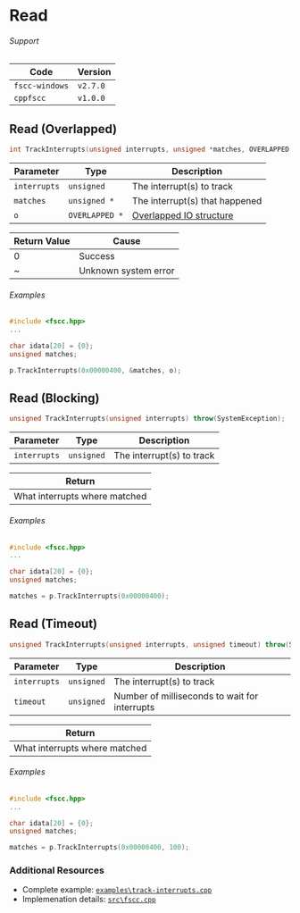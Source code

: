 # Read


###### Support
| Code           | Version
| -------------- | --------
| `fscc-windows` | `v2.7.0` 
| `cppfscc`      | `v1.0.0`


## Read (Overlapped)
```c++
int TrackInterrupts(unsigned interrupts, unsigned *matches, OVERLAPPED *o) throw();

```

| Parameter    | Type           | Description
| ------------ | -------------- | -----------------------
| `interrupts` | `unsigned`     | The interrupt(s) to track
| `matches`    | `unsigned *`   | The interrupt(s) that happened
| `o`          | `OVERLAPPED *` | [Overlapped IO structure](http://msdn.microsoft.com/en-us/library/windows/desktop/ms686358.aspx)

| Return Value | Cause
| ------------ | ------------------------------------------------------------------
| 0            | Success
| ~            | Unknown system error

###### Examples
```c++
#include <fscc.hpp>
...

char idata[20] = {0};
unsigned matches;

p.TrackInterrupts(0x00000400, &matches, o);
```

## Read (Blocking)
```c++
unsigned TrackInterrupts(unsigned interrupts) throw(SystemException);
```

| Parameter    | Type           | Description
| ------------ | -------------- | -----------------------
| `interrupts` | `unsigned`     | The interrupt(s) to track

| Return
| ---------------------------
| What interrupts where matched


###### Examples
```c++
#include <fscc.hpp>
...

char idata[20] = {0};
unsigned matches;

matches = p.TrackInterrupts(0x00000400);
```


## Read (Timeout)
```c++
unsigned TrackInterrupts(unsigned interrupts, unsigned timeout) throw(SystemException);
```

| Parameter    | Type       | Description
| ------------ | ---------- | -----------------------
| `interrupts` | `unsigned` | The interrupt(s) to track
| `timeout`    | `unsigned` | Number of milliseconds to wait for interrupts

| Return
| ---------------------------
| What interrupts where matched


###### Examples
```c++
#include <fscc.hpp>
...

char idata[20] = {0};
unsigned matches;

matches = p.TrackInterrupts(0x00000400, 100);
```


### Additional Resources
- Complete example: [`examples\track-interrupts.cpp`](https://github.com/commtech/cppfscc/blob/master/examples/track-interrupts.cpp)
- Implemenation details: [`src\fscc.cpp`](https://github.com/commtech/cppfscc/blob/master/src/fscc.cpp)
